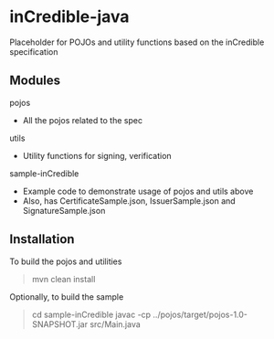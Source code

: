 # inCredible-java

Placeholder for POJOs and utility functions based on the inCredible specification

## Modules
pojos
- All the pojos related to the spec

utils
- Utility functions for signing, verification

sample-inCredible
- Example code to demonstrate usage of pojos and utils above
- Also, has CertificateSample.json, IssuerSample.json and SignatureSample.json

## Installation
To build the pojos and utilities
> mvn clean install

Optionally, to build the sample
>cd sample-inCredible
>javac -cp ../pojos/target/pojos-1.0-SNAPSHOT.jar src/Main.java

